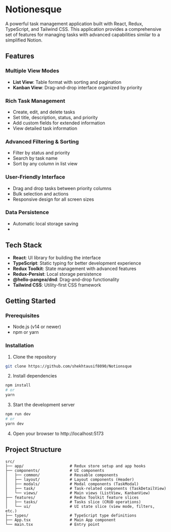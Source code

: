 # Notionesque

A powerful task management application built with React, Redux, TypeScript, and Tailwind CSS. This application provides a comprehensive set of features for managing tasks with advanced capabilities similar to a simplified Notion.

## Features

### Multiple View Modes

* **List View**: Table format with sorting and pagination
* **Kanban View**: Drag-and-drop interface organized by priority

### Rich Task Management

* Create, edit, and delete tasks
* Set title, description, status, and priority
* Add custom fields for extended information
* View detailed task information

### Advanced Filtering & Sorting

* Filter by status and priority
* Search by task name
* Sort by any column in list view

### User-Friendly Interface

* Drag and drop tasks between priority columns
* Bulk selection and actions
* Responsive design for all screen sizes

### Data Persistence

* Automatic local storage saving
* 
## Tech Stack

* **React**: UI library for building the interface
* **TypeScript**: Static typing for better development experience
* **Redux Toolkit**: State management with advanced features
* **Redux-Persist**: Local storage persistence
* **@hello-pangea/dnd**: Drag-and-drop functionality
* **Tailwind CSS**: Utility-first CSS framework

## Getting Started

### Prerequisites

* Node.js (v14 or newer)
* npm or yarn

### Installation

1. Clone the repository

```bash
git clone https://github.com/shekhtausif8090/Notionsque
```

2. Install dependencies

```bash
npm install
# or
yarn
```

3. Start the development server

```bash
npm run dev
# or
yarn dev
```

4. Open your browser to http://localhost:5173

## Project Structure

```
src/
├── app/                    # Redux store setup and app hooks
├── components/             # UI components
│   ├── common/             # Reusable components
│   ├── layout/             # Layout components (Header)
│   ├── modals/             # Modal components (TaskModal)
│   ├── task/               # Task-related components (TaskDetailView)
│   └── views/              # Main views (ListView, KanbanView)
├── features/               # Redux Toolkit feature slices
│   ├── tasks/              # Tasks slice (CRUD operations)
│   └── ui/                 # UI state slice (view mode, filters, etc.)
├── types/                  # TypeScript type definitions
├── App.tsx                 # Main App component
└── main.tsx                # Entry point
```



